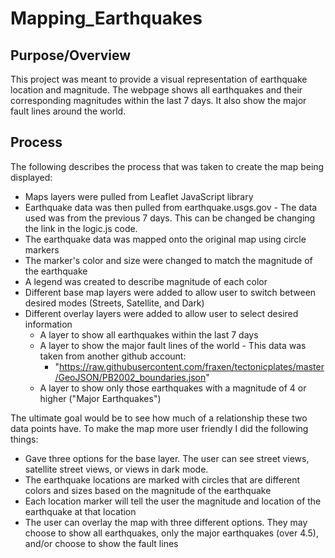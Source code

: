 # Mapping_Earthquakes

## Purpose/Overview

This project was meant to provide a visual representation of earthquake location and magnitude. The webpage shows all earthquakes and their corresponding magnitudes within the last 7 days. It also show the major fault lines around the world.  


## Process

The following describes the process that was taken to create the map being displayed:
- Maps layers were pulled from Leaflet JavaScript library
- Earthquake data was then pulled from earthquake.usgs.gov - The data used was from the previous 7 days.  This can be changed be changing the link in the logic.js code.
- The earthquake data was mapped onto the original map using circle markers
- The marker's color and size were changed to match the magnitude of the earthquake
- A legend was created to describe magnitude of each color
- Different base map layers were added to allow user to switch between desired modes (Streets, Satellite, and Dark)
- Different overlay layers were added to allow user to select desired information
  - A layer to show all earthquakes within the last 7 days
  - A layer to show the major fault lines of the world - This data was taken from another github account:
    - "https://raw.githubusercontent.com/fraxen/tectonicplates/master/GeoJSON/PB2002_boundaries.json"
  - A layer to show only those earthquakes with a magnitude of 4 or higher ("Major Earthquakes")

The ultimate goal would be to see how much of a relationship these two data points have.  To make the map more user friendly I did the following things:
- Gave three options for the base layer.  The user can see street views, satellite street views, or views in dark mode.
- The earthquake locations are marked with circles that are different colors and sizes based on the magnitude of the earthquake
- Each location marker will tell the user the magnitude and location of the earthquake at that location
- The user can overlay the map with three different options.  They may choose to show all earthquakes, only the major earthquakes (over 4.5), and/or choose to show the fault lines
